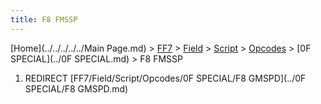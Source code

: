 ```yaml
---
title: F8 FMSSP
---
```


[Home](../../../../../Main Page.md) > [FF7](../../../../../FF7.md) > [Field](../../../../Field.md) > [Script](../../../Script.md) > [Opcodes](../../Opcodes.md) > [0F SPECIAL](../0F SPECIAL.md) > F8 FMSSP

1.  REDIRECT [FF7/Field/Script/Opcodes/0F SPECIAL/F8 GMSPD](../0F SPECIAL/F8 GMSPD.md)
